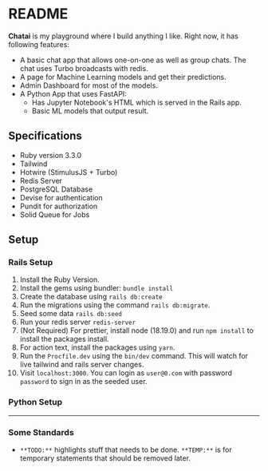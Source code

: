 # README

**Chatai** is my playground where I build anything I like. Right now, it has following features:

* A basic chat app that allows one-on-one as well as group chats. The chat uses Turbo broadcasts with redis.
* A page for Machine Learning models and get their predictions.
* Admin Dashboard for most of the models.
* A Python App that uses FastAPI:
    - Has Jupyter Notebook's HTML which is served in the Rails app.
    - Basic ML models that output result.

## Specifications

* Ruby version 3.3.0
* Tailwind
* Hotwire (StimulusJS + Turbo)
* Redis Server
* PostgreSQL Database
* Devise for authentication
* Pundit for authorization
* Solid Queue for Jobs

## Setup

### Rails Setup

1. Install the Ruby Version.
2. Install the gems using bundler: `bundle install`
3. Create the database using `rails db:create`
4. Run the migrations using the command `rails db:migrate`.
5. Seed some data `rails db:seed`
6. Run your redis server `redis-server`
7. (Not Required) For prettier, install node (18.19.0) and run `npm install` to install the packages install.
8. For action text, install the packages using `yarn`.
9. Run the `Procfile.dev` using the `bin/dev` command. This will watch for live tailwind and rails server changes.
10. Visit `localhost:3000`. You can login as `user@0.com` with password `password` to sign in as the seeded user.

### Python Setup

---

### Some Standards

* `**TODO:**` highlights stuff that needs to be done. `**TEMP:**` is for temporary statements that should be removed later.

